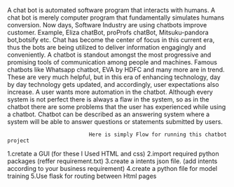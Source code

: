  A chat bot is automated software program that interacts with humans. A chat bot is merely computer program that fundamentally simulates humans conversion.
 Now days, Software Industry are using chatbots improve customer. Example, Eliza chatBot, proProfs chatBot, Mitsuku-pandora bot,botsify etc.
         Chat has become the center of focus in this current era, thus the bots are being utilized to deliver  information  engagingly  and conveniently.
 A chatbot is standout amongst the most progressive and promising tools of communication among people and machines. Famous chatbots like Whatsapp chatbot, EVA by HDFC and many more are in trend.
 These are very much helpful, but in this era of enhancing technology, day by day technology gets updated, and accordingly, user expectations also increase.
 A user wants more automation in the chatbot. Although every system is not perfect there is always a flaw in the system, so as in the chatbot there are some
 problems that the user has experienced while using a chatbot. Chatbot can be described as an answering system where a system will be able to answer questions
 or statements submitted by users.
 


                              Here is simply Flow for running this chatbot project 

1.cretate a GUI (for these I Used HTML and css)
2.import required python packages (reffer requirement.txt)
3.create a intents json file. (add intents according to your business requirement)
4.create a python file for model training
5.Use flask for routing between Html pages
